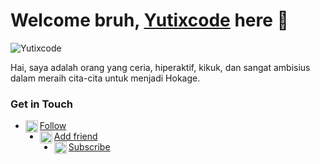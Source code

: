 # Welcome bruh, [Yutixcode](http://yutixcode.xyz) here 🤘

![Yutixcode](https://komarev.com/ghpvc/?username=Yutixcode&label=Views&color=blue&style=plastic)

Hai, saya adalah orang yang ceria, hiperaktif, kikuk, dan sangat ambisius dalam meraih cita-cita untuk menjadi Hokage.

### Get in Touch
- [<img alt="Yutixcode's Instagram" align="left" width="20px" src="https://cdn.jsdelivr.net/npm/simple-icons@v3/icons/instagram.svg" /> Follow](https://instagram.com/n74nk420)
- [<img alt="Yutixcode's Facebook" align="left" width="20px" src="https://cdn.jsdelivr.net/npm/simple-icons@v3/icons/facebook.svg" /> Add friend](https://www.facebook.com/njnk.xnxx) 
- [<img alt="Yutixcode's Youtube" align="left" width="20px" src="https://cdn.jsdelivr.net/npm/simple-icons@v3/icons/youtube.svg" /> Subscribe](https://www.youtube.com/NjankSoekamti)
<!-- Mau nyontek yaaaa? Awokawok dasar anjing ya kamu -->
